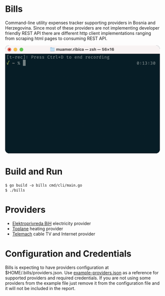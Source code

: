 # Bills

Command-line utility expenses tracker supporting providers in Bosnia and Herzegovina.
Since most of these providers are not implementing developer friendly REST API there are different http client implementations ranging from scraping html pages to consuming REST API.

![Demo](example/demo.gif)

# Build and Run

```
$ go build -o bills cmd/cli/main.go
$ ./bills
```

# Providers

- [Elektroprivreda BiH](https://www.epbih.ba/) electricity provider
- [Toplane](https://www.toplanesarajevo.ba/korisnici/stanje-racuna) heating provider
- [Telemach](https://mojtelemach.ba/) cable TV and Internet provider

# Configuration and Credentials

Bills is expecting to have providers configuration at $HOME/.bills/providers.json. Use [example-providers.json](example/example-providers.json) as a reference for supported providers and required credentials. If you are not using some providers from the example file just remove it from the configuration file and it will not be included in the report.